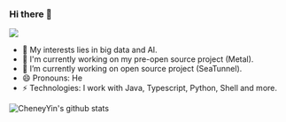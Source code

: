 ### Hi there 👋

<img src="https://visitor-badge.laobi.icu/badge?page_id=CheneyYin.readme" style="max-width:100%;">

- 🌱 My interests lies in big data and AI.
- 🔨 I'm currently working on my pre-open source project (Metal).
- 👯 I’m currently working on open source project (SeaTunnel).
- 😄 Pronouns: He
- ⚡ Technologies: I work with Java, Typescript, Python, Shell and more.

![CheneyYin's github stats](https://github-readme-stats.vercel.app/api?username=CheneyYin&count_private=true&show_icons=true&bg_color=30,e96443,904e95&title_color=fff&text_color=fff&include_all_commits=true)
